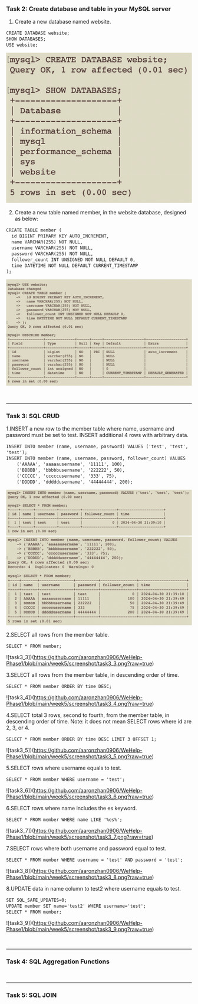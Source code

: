 ### Task 2: Create database and table in your MySQL server

1. Create a new database named website.
```
CREATE DATABASE website;
SHOW DATABASES;
USE website;
```
![task2_1](https://github.com/aaronzhan0906/WeHelp-Phase1/blob/main/week5/screenshot/task2_1.png?raw=true)


2. Create a new table named member, in the website database, designed as below:
```
CREATE TABLE member (
  id BIGINT PRIMARY KEY AUTO_INCREMENT,
  name VARCHAR(255) NOT NULL,
  username VARCHAR(255) NOT NULL,
  password VARCHAR(255) NOT NULL,
  follower_count INT UNSIGNED NOT NULL DEFAULT 0,
  time DATETIME NOT NULL DEFAULT CURRENT_TIMESTAMP
);
```
![task2_2](https://github.com/aaronzhan0906/WeHelp-Phase1/blob/main/week5/screenshot/task2_2.png?raw=true)

<br> 

---
### Task 3: SQL CRUD 
1.INSERT a new row to the member table where name, username and password must be set to test. INSERT additional 4 rows with arbitrary data.
```
INSERT INTO member (name, username, password) VALUES ('test', 'test', 'test');
INSERT INTO member (name, username, password, follower_count) VALUES
	('AAAAA', 'aaaaausername', '11111', 100),
	('BBBBB', 'bbbbbusername', '222222', 50),
	('CCCCC', 'cccccusername', '333', 75),
	('DDDDD', 'dddddusername', '44444444', 200);
```
![task3_1](https://github.com/aaronzhan0906/WeHelp-Phase1/blob/main/week5/screenshot/task3_1.png?raw=true)
![task3_2](https://github.com/aaronzhan0906/WeHelp-Phase1/blob/main/week5/screenshot/task3_2.png?raw=true)

2.SELECT all rows from the member table.
```
SELECT * FROM member;
```
![task3_3])(https://github.com/aaronzhan0906/WeHelp-Phase1/blob/main/week5/screenshot/task3_3.png?raw=true)

3.SELECT all rows from the member table, in descending order of time.
```
SELECT * FROM member ORDER BY time DESC;
```
![task3_4])(https://github.com/aaronzhan0906/WeHelp-Phase1/blob/main/week5/screenshot/task3_4.png?raw=true)

4.SELECT total 3 rows, second to fourth, from the member table, in descending order of time. Note: it does not mean SELECT rows where id are 2, 3, or 4.
```
SELECT * FROM member ORDER BY time DESC LIMIT 3 OFFSET 1;
```
![task3_5])(https://github.com/aaronzhan0906/WeHelp-Phase1/blob/main/week5/screenshot/task3_5.png?raw=true)

5.SELECT rows where username equals to test.
```
SELECT * FROM member WHERE username = 'test';
```
![task3_6])(https://github.com/aaronzhan0906/WeHelp-Phase1/blob/main/week5/screenshot/task3_6.png?raw=true)

6.SELECT rows where name includes the es keyword.
```
SELECT * FROM member WHERE name LIKE '%es%';
```
![task3_7])(https://github.com/aaronzhan0906/WeHelp-Phase1/blob/main/week5/screenshot/task3_7.png?raw=true)

7.SELECT rows where both username and password equal to test.
```
SELECT * FROM member WHERE username = 'test' AND password = 'test';
```
![task3_8])(https://github.com/aaronzhan0906/WeHelp-Phase1/blob/main/week5/screenshot/task3_8.png?raw=true)

8.UPDATE data in name column to test2 where username equals to test.
```
SET SQL_SAFE_UPDATES=0;
UPDATE member SET name='test2' WHERE username='test';
SELECT * FROM member;
```
![task3_9])(https://github.com/aaronzhan0906/WeHelp-Phase1/blob/main/week5/screenshot/task3_9.png?raw=true)


<br> 

---
### Task 4: SQL Aggregation Functions


<br> 

---
### Task 5: SQL JOIN
